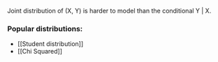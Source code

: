 Joint distribution of (X, Y) is harder to model than the conditional Y | X.



### Popular distributions:
- [[Student distribution]]
- [[Chi Squared]]
